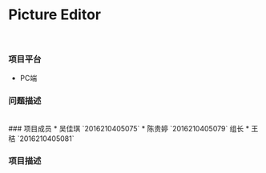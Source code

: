 # Picture Editor 
<br>

### 项目平台
* PC端
### 问题描述
<br>
### 项目成员
* 吴佳琪 `2016210405075` 
* 陈贵婷 `2016210405079` 组长
* 王  秸 `2016210405081`

### 项目描述

